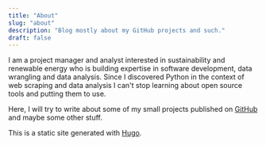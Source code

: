 ```yaml
---
title: "About"
slug: "about"
description: "Blog mostly about my GitHub projects and such."
draft: false
---
```


I am a project manager and analyst interested in sustainability and renewable energy who is building expertise in software development, data wrangling and data analysis. Since I discovered Python in the context of web scraping and data analysis I can't stop learning about open source tools and putting them to use.

Here, I will try to write about some of my small projects published on [GitHub](https://www.github.com/jandolezal) and maybe some other stuff.

This is a static site generated with [Hugo](https://gohugo.io/).
